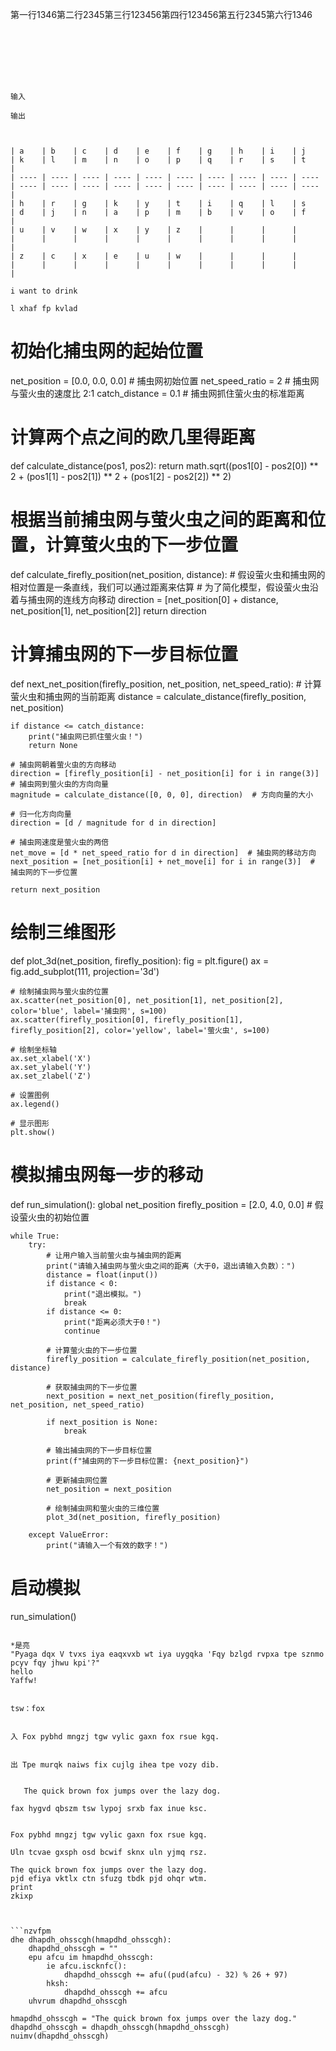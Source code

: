 <!-- | add         | 功能                                                         |
| ----------- | ------------------------------------------------------------ |
| image       | **必填** 用于匹配图像名称的正则表达式或 URL。                |
| aspectRatio | **可选** 画廊的纵横比。`16-9` 、`21-9` 或`32-9` 。默认设置为`16-9` 。 |
| interval    | **可选** 自动滚动的时间间隔，以毫秒为单位指定。默认为`2000`（2 秒）。 |

| Parameter   | Description                        |
| ----------- | ---------------------------------- |
| `url`       | **必需的** 外部托管代码文件的 URL. |
| `type`      | 用于语法突出显示的代码类型.        |
| `startLine` | **可选** 从代码文件中导入的起始行. |
| `endLine`   | **可选** 从代码文件中导入的结束行. |

| 参数      | 功能                                                         |
| --------- | ------------------------------------------------------------ |
| `src`     | **必填** 图像的本地路径/文件名或 URL。当提供路径和文件名时，主题将尝试使用以下查找顺序来查找图像：首先，作为与页面绑定的[页面资源](https://gohugo.io/content-management/page-resources/)；然后是 `assets/` 目录中的文件；最后是，`static/`目录中的文件。 |
| `alt`     | 图像的[替代文本描述](https://moz.com/learn/seo/alt-text)。   |
| `caption` | Markdown 格式的图像标题，将显示在图像下方。                  |
| `class`   | 应用于图像的其他 CSS 类。                                    |
| `href`    | 图像应链接到的 URL。                                         |
| `target`  | `href` URL 的目标属性。                                      |
| `nozoom`  | `nozoom=true` 会禁用图像`缩放`功能。与 `href` 结合使用十分有用。 |
| `default` | 用于恢复默认 Hugo `figure` 行为的特殊参数。只需提供`default=true`，然后使用正常的 [Hugo 简码语法](https://gohugo.io/content-management/shortcodes/#figure)。 | -->
第一行1346第二行2345第三行123456第四行123456第五行2345第六行1346


```







输入

输出



| a    | b    | c    | d    | e    | f    | g    | h    | i    | j    | k    | l    | m    | n    | o    | p    | q    | r    | s    | t    |
| ---- | ---- | ---- | ---- | ---- | ---- | ---- | ---- | ---- | ---- | ---- | ---- | ---- | ---- | ---- | ---- | ---- | ---- | ---- | ---- |
| h    | r    | g    | k    | y    | t    | i    | q    | l    | s    | d    | j    | n    | a    | p    | m    | b    | v    | o    | f    |
| u    | v    | w    | x    | y    | z    |      |      |      |      |      |      |      |      |      |      |      |      |      |      |
| z    | c    | x    | e    | u    | w    |      |      |      |      |      |      |      |      |      |      |      |      |      |      |

i want to drink

l xhaf fp kvlad

```
# 初始化捕虫网的起始位置
net_position = [0.0, 0.0, 0.0]  # 捕虫网初始位置
net_speed_ratio = 2  # 捕虫网与萤火虫的速度比 2:1
catch_distance = 0.1  # 捕虫网抓住萤火虫的标准距离


# 计算两个点之间的欧几里得距离
def calculate_distance(pos1, pos2):
    return math.sqrt((pos1[0] - pos2[0]) ** 2 + (pos1[1] - pos2[1]) ** 2 + (pos1[2] - pos2[2]) ** 2)


# 根据当前捕虫网与萤火虫之间的距离和位置，计算萤火虫的下一步位置
def calculate_firefly_position(net_position, distance):
    # 假设萤火虫和捕虫网的相对位置是一条直线，我们可以通过距离来估算
    # 为了简化模型，假设萤火虫沿着与捕虫网的连线方向移动
    direction = [net_position[0] + distance, net_position[1], net_position[2]]
    return direction


# 计算捕虫网的下一步目标位置
def next_net_position(firefly_position, net_position, net_speed_ratio):
    # 计算萤火虫和捕虫网的当前距离
    distance = calculate_distance(firefly_position, net_position)

    if distance <= catch_distance:
        print("捕虫网已抓住萤火虫！")
        return None

    # 捕虫网朝着萤火虫的方向移动
    direction = [firefly_position[i] - net_position[i] for i in range(3)]  # 捕虫网到萤火虫的方向向量
    magnitude = calculate_distance([0, 0, 0], direction)  # 方向向量的大小

    # 归一化方向向量
    direction = [d / magnitude for d in direction]

    # 捕虫网速度是萤火虫的两倍
    net_move = [d * net_speed_ratio for d in direction]  # 捕虫网的移动方向
    next_position = [net_position[i] + net_move[i] for i in range(3)]  # 捕虫网的下一步位置

    return next_position


# 绘制三维图形
def plot_3d(net_position, firefly_position):
    fig = plt.figure()
    ax = fig.add_subplot(111, projection='3d')

    # 绘制捕虫网与萤火虫的位置
    ax.scatter(net_position[0], net_position[1], net_position[2], color='blue', label='捕虫网', s=100)
    ax.scatter(firefly_position[0], firefly_position[1], firefly_position[2], color='yellow', label='萤火虫', s=100)

    # 绘制坐标轴
    ax.set_xlabel('X')
    ax.set_ylabel('Y')
    ax.set_zlabel('Z')

    # 设置图例
    ax.legend()

    # 显示图形
    plt.show()


# 模拟捕虫网每一步的移动
def run_simulation():
    global net_position
    firefly_position = [2.0, 4.0, 0.0]  # 假设萤火虫的初始位置

    while True:
        try:
            # 让用户输入当前萤火虫与捕虫网的距离
            print("请输入捕虫网与萤火虫之间的距离（大于0，退出请输入负数）：")
            distance = float(input())
            if distance < 0:
                print("退出模拟。")
                break
            if distance <= 0:
                print("距离必须大于0！")
                continue

            # 计算萤火虫的下一步位置
            firefly_position = calculate_firefly_position(net_position, distance)

            # 获取捕虫网的下一步位置
            next_position = next_net_position(firefly_position, net_position, net_speed_ratio)

            if next_position is None:
                break

            # 输出捕虫网的下一步目标位置
            print(f"捕虫网的下一步目标位置: {next_position}")

            # 更新捕虫网位置
            net_position = next_position

            # 绘制捕虫网和萤火虫的三维位置
            plot_3d(net_position, firefly_position)

        except ValueError:
            print("请输入一个有效的数字！")


# 启动模拟
run_simulation()
```

*是亮
"Pyaga dqx V tvxs iya eaqxvxb wt iya uygqka 'Fqy bzlgd rvpxa tpe sznmo pcyv fqy jhwu kpi'?"
hello
Yaffw!


tsw：fox


入 Fox pybhd mngzj tgw vylic gaxn fox rsue kgq.


出 Tpe murqk naiws fix cujlg ihea tpe vozy dib.


   The quick brown fox jumps over the lazy dog.

fax hygvd qbszm tsw lypoj srxb fax inue ksc.


Fox pybhd mngzj tgw vylic gaxn fox rsue kgq.

Uln tcvae gxsph osd bcwif sknx uln yjmq rsz.

The quick brown fox jumps over the lazy dog.
pjd efiya vktlx ctn sfuzg tbdk pjd ohqr wtm.
print
zkixp



```nzvfpm
dhe dhapdh_ohsscgh(hmapdhd_ohsscgh):
    dhapdhd_ohsscgh = ""
    epu afcu im hmapdhd_ohsscgh:
        ie afcu.iscknfc():
            dhapdhd_ohsscgh += afu((pud(afcu) - 32) % 26 + 97)
        hksh:
            dhapdhd_ohsscgh += afcu
    uhvrum dhapdhd_ohsscgh

hmapdhd_ohsscgh = "The quick brown fox jumps over the lazy dog."
dhapdhd_ohsscgh = dhapdh_ohsscgh(hmapdhd_ohsscgh)
nuimv(dhapdhd_ohsscgh)
```